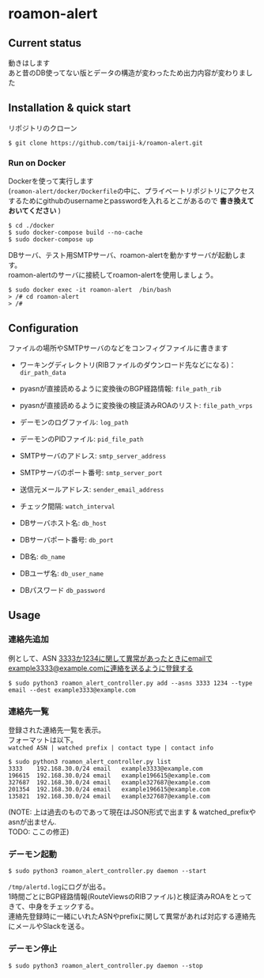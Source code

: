 # roamon-alert
## Current status
動きはします  
あと昔のDB使ってない版とデータの構造が変わったため出力内容が変わりました  

## Installation & quick start
リポジトリのクローン
```shell
$ git clone https://github.com/taiji-k/roamon-alert.git
```

### Run on Docker
Dockerを使って実行します  
(`roamon-alert/docker/Dockerfile`の中に、プライベートリポジトリにアクセスするためにgithubのusernameとpasswordを入れるとこがあるので **書き換えておいてください** )
```
$ cd ./docker
$ sudo docker-compose build --no-cache
$ sudo docker-compose up
```
DBサーバ、テスト用SMTPサーバ、roamon-alertを動かすサーバが起動します。  
roamon-alertのサーバに接続してroamon-alertを使用しましょう。

```
$ sudo docker exec -it roamon-alert  /bin/bash
> /# cd roamon-alert
> /# 
```

## Configuration
ファイルの場所やSMTPサーバのなどをコンフィグファイルに書きます

 * ワーキングディレクトリ(RIBファイルのダウンロード先などになる)：`dir_path_data`
 * pyasnが直接読めるように変換後のBGP経路情報: `file_path_rib`
 * pyasnが直接読めるように変換後の検証済みROAのリスト: `file_path_vrps`
 
 * デーモンのログファイル: `log_path`
 * デーモンのPIDファイル: `pid_file_path`
 * SMTPサーバのアドレス: `smtp_server_address`
 * SMTPサーバのポート番号: `smtp_server_port`
 * 送信元メールアドレス: `sender_email_address`
 * チェック間隔: `watch_interval`
 
 * DBサーバホスト名: `db_host`
 * DBサーバポート番号: `db_port`
 * DB名: `db_name`
 * DBユーザ名: `db_user_name`
 * DBパスワード `db_password`
 
 
## Usage

### 連絡先追加
例として、ASN 3333か1234に関して異常があったときにemailでexample3333@example.comに連絡を送るように登録する
```
$ sudo python3 roamon_alert_controller.py add --asns 3333 1234 --type email --dest example3333@example.com
```

### 連絡先一覧
登録された連絡先一覧を表示。  
フォーマットは以下。  
`watched ASN | watched prefix | contact type | contact info`

```
$ sudo python3 roamon_alert_controller.py list
3333    192.168.30.0/24 email   example3333@example.com
196615  192.168.30.0/24 email   example196615@example.com       
327687  192.168.30.0/24 email   example327687@example.com       
201354  192.168.30.0/24 email   example196615@example.com       
135821  192.168.30.0/24 email   example327687@example.com   
```

(NOTE: 上は過去のものであって現在はJSON形式で出ます & watched_prefixやasnが出ません.   
TODO: ここの修正)

### デーモン起動
```
$ sudo python3 roamon_alert_controller.py daemon --start 
```

`/tmp/alertd.log`にログが出る。  
1時間ごとにBGP経路情報(RouteViewsのRIBファイル)と検証済みROAをとってきて、中身をチェックする。  
連絡先登録時に一緒にいれたASNやprefixに関して異常があれば対応する連絡先にメールやSlackを送る。  
 


### デーモン停止
```
$ sudo python3 roamon_alert_controller.py daemon --stop
```

